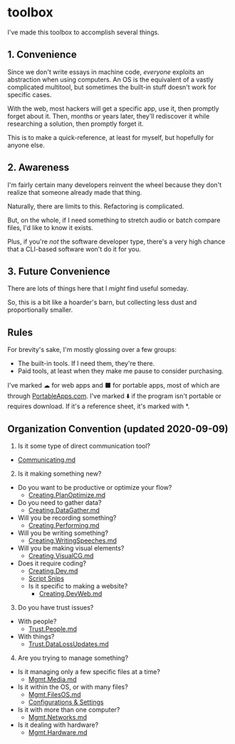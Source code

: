 # toolbox

I've made this toolbox to accomplish several things. 

## 1. Convenience

Since we don't write essays in machine code, _everyone_ exploits an abstraction when using computers. An OS is the equivalent of a vastly complicated multitool, but sometimes the built-in stuff doesn't work for specific cases.

With the web, most hackers will get a specific app, use it, then promptly forget about it. Then, months or years later, they'll rediscover it while researching a solution, then promptly forget it.

This is to make a quick-reference, at least for myself, but hopefully for anyone else.

## 2. Awareness

I'm fairly certain many developers reinvent the wheel because they don't realize that someone already made that thing.

Naturally, there are limits to this. Refactoring is complicated.

But, on the whole, if I need something to stretch audio or batch compare files, I'd like to know it exists.

Plus, if you're _not_ the software developer type, there's a very high chance that a CLI-based software won't do it for you.

## 3. Future Convenience

There are lots of things here that I _might_ find useful someday.

So, this is a bit like a hoarder's barn, but collecting less dust and proportionally smaller.

## Rules

For brevity's sake, I'm mostly glossing over a few groups:
* The built-in tools. If I need them, they're there.
* Paid tools, at least when they make me pause to consider purchasing.

I've marked ☁ for web apps and ⬛ for portable apps, most of which are through [PortableApps.com](https://portableapps.com/). I've marked ⬇️ if the program isn't portable or requires download. If it's a reference sheet, it's marked with *.

## Organization Convention (updated 2020-09-09)

1. Is it some type of direct communication tool?
  * [Communicating.md](https://github.com/PhilosAccounting/toolbox/blob/master/Communicating.md)

2. Is it making something new?
  * Do you want to be productive or optimize your flow?
    * [Creating.PlanOptimize.md](https://github.com/PhilosAccounting/toolbox/blob/master/Creating.PlanOptimize.md)
  * Do you need to gather data?
    * [Creating.DataGather.md](https://github.com/PhilosAccounting/toolbox/blob/master/Creating.DataGather.md)
  * Will you be recording something?
    * [Creating.Performing.md](https://github.com/PhilosAccounting/toolbox/blob/master/Creating.Performing.md)
  * Will you be writing something?
    * [Creating.WritingSpeeches.md](https://github.com/PhilosAccounting/toolbox/blob/master/Creating.WritingSpeeches.md)
  * Will you be making visual elements?
    * [Creating.VisualCG.md](https://github.com/PhilosAccounting/toolbox/blob/master/Creating.VisualCG.md)
  * Does it require coding?
    * [Creating.Dev.md](https://github.com/PhilosAccounting/toolbox/blob/master/Creating.Dev.md)
    * [Script Snips](https://github.com/PhilosAccounting/toolbox/tree/master/Script%20Snips)
    * Is it specific to making a website?
      * [Creating.DevWeb.md](https://github.com/PhilosAccounting/toolbox/blob/master/Creating.DevWeb.md)


3. Do you have trust issues?
  * With people?
    * [Trust.People.md](https://github.com/PhilosAccounting/toolbox/blob/master/Trust.People.md)
  * With things?
    * [Trust.DataLossUpdates.md](https://github.com/PhilosAccounting/toolbox/blob/master/Trust.DataLossUpdates.md)

4. Are you trying to manage something?
  * Is it managing only a few specific files at a time?
    * [Mgmt.Media.md](https://github.com/PhilosAccounting/toolbox/blob/master/Mgmt.Media.md)
  * Is it within the OS, or with many files?
    * [Mgmt.FilesOS.md](https://github.com/PhilosAccounting/toolbox/blob/master/Mgmt.FilesOS.md)
    * [Configurations & Settings](https://github.com/PhilosAccounting/toolbox/tree/master/Configurations%20%26%20Settings)
  * Is it with more than one computer?
    * [Mgmt.Networks.md](https://github.com/PhilosAccounting/toolbox/blob/master/Mgmt.Networks.md)
  * Is it dealing with hardware?
    * [Mgmt.Hardware.md](https://github.com/PhilosAccounting/toolbox/blob/master/Mgmt.Hardware.md)
